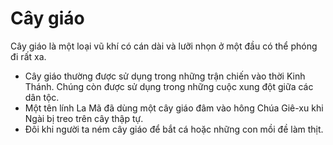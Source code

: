 # Cây giáo

Cây giáo là một loại vũ khí có cán dài và lưỡi nhọn ở một đầu có thể phóng đi rất xa.
- Cây giáo thường được sử dụng trong những trận chiến vào thời Kinh Thánh. Chúng còn được sử dụng trong những cuộc xung đột giữa các dân tộc. 
- Một tên lính La Mã đã dùng một cây giáo đâm vào hông Chúa Giê-xu khi Ngài bị treo trên cây thập tự. 
- Đôi khi người ta ném cây giáo để bắt cá hoặc những con mồi đề làm thịt.

